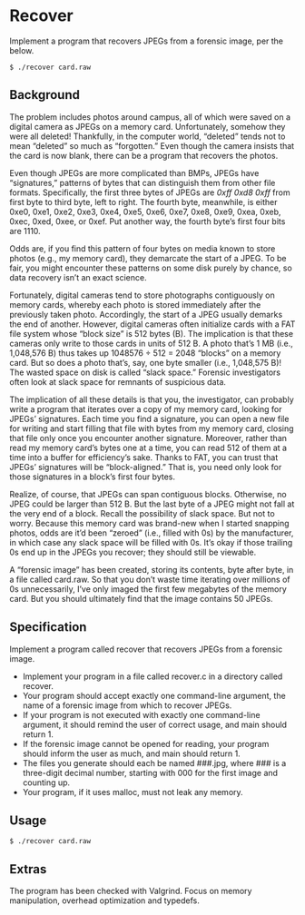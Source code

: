 # Recover

Implement a program that recovers JPEGs from a forensic image, per the below.

```-lang-bash
$ ./recover card.raw
```

## Background

The problem includes photos around campus, all of which were saved on a digital camera as JPEGs on a memory card. Unfortunately, somehow they were all deleted! Thankfully, in the computer world, “deleted” tends not to mean “deleted” so much as “forgotten.” Even though the camera insists that the card is now blank, there can be a program that recovers the photos.

Even though JPEGs are more complicated than BMPs, JPEGs have “signatures,” patterns of bytes that can distinguish them from other file formats. Specifically, the first three bytes of JPEGs are *0xff 0xd8 0xff* from first byte to third byte, left to right. The fourth byte, meanwhile, is either 0xe0, 0xe1, 0xe2, 0xe3, 0xe4, 0xe5, 0xe6, 0xe7, 0xe8, 0xe9, 0xea, 0xeb, 0xec, 0xed, 0xee, or 0xef. Put another way, the fourth byte’s first four bits are 1110.

Odds are, if you find this pattern of four bytes on media known to store photos (e.g., my memory card), they demarcate the start of a JPEG. To be fair, you might encounter these patterns on some disk purely by chance, so data recovery isn’t an exact science.

Fortunately, digital cameras tend to store photographs contiguously on memory cards, whereby each photo is stored immediately after the previously taken photo. Accordingly, the start of a JPEG usually demarks the end of another. However, digital cameras often initialize cards with a FAT file system whose “block size” is 512 bytes (B). The implication is that these cameras only write to those cards in units of 512 B. A photo that’s 1 MB (i.e., 1,048,576 B) thus takes up 1048576 ÷ 512 = 2048 “blocks” on a memory card. But so does a photo that’s, say, one byte smaller (i.e., 1,048,575 B)! The wasted space on disk is called “slack space.” Forensic investigators often look at slack space for remnants of suspicious data.

The implication of all these details is that you, the investigator, can probably write a program that iterates over a copy of my memory card, looking for JPEGs’ signatures. Each time you find a signature, you can open a new file for writing and start filling that file with bytes from my memory card, closing that file only once you encounter another signature. Moreover, rather than read my memory card’s bytes one at a time, you can read 512 of them at a time into a buffer for efficiency’s sake. Thanks to FAT, you can trust that JPEGs’ signatures will be “block-aligned.” That is, you need only look for those signatures in a block’s first four bytes.

Realize, of course, that JPEGs can span contiguous blocks. Otherwise, no JPEG could be larger than 512 B. But the last byte of a JPEG might not fall at the very end of a block. Recall the possibility of slack space. But not to worry. Because this memory card was brand-new when I started snapping photos, odds are it’d been “zeroed” (i.e., filled with 0s) by the manufacturer, in which case any slack space will be filled with 0s. It’s okay if those trailing 0s end up in the JPEGs you recover; they should still be viewable.

A “forensic image” has been created, storing its contents, byte after byte, in a file called card.raw. So that you don’t waste time iterating over millions of 0s unnecessarily, I’ve only imaged the first few megabytes of the memory card. But you should ultimately find that the image contains 50 JPEGs.

## Specification

Implement a program called recover that recovers JPEGs from a forensic image.

- Implement your program in a file called recover.c in a directory called recover.
- Your program should accept exactly one command-line argument, the name of a forensic image from which to recover JPEGs.
- If your program is not executed with exactly one command-line argument, it should remind the user of correct usage, and main should return 1.
- If the forensic image cannot be opened for reading, your program should inform the user as much, and main should return 1.
- The files you generate should each be named ###.jpg, where ### is a three-digit decimal number, starting with 000 for the first image and counting up.
- Your program, if it uses malloc, must not leak any memory.

## Usage

```lang-bash
$ ./recover card.raw
```

## Extras

The program has been checked with Valgrind. Focus on memory manipulation, overhead optimization and typedefs.
